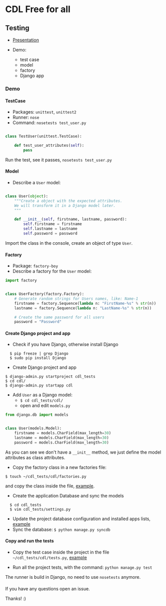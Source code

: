 # CDL Free for all

## Testing 

 - [Presentation](https://docs.google.com/presentation/d/1OPQ5B1FqVqzh7gzJ5rsj1mwCM3M1wvt8G46SAMQOs0g/edit?usp=sharing)
 - Demo:

    - test case
    - model
    - factory
    - Django app

### Demo

#### TestCase

  - Packages: `unittest`, `unittest2`
  - Runner: `nose`
  - Command: `nosetests test_user.py`


```python

class TestUser(unittest.TestCase):

    def test_user_attributes(self):
        pass
```

Run the test, see it passes, `nosetests test_user.py`

#### Model

   - Describe a `User` model:

```python

class User(object):
    """Create a object with the expected attributes.
    We will transform it in a Django model later.
    """

    def __init__(self, firstname, lastname, password):
        self.firstname = firstname
        self.lastname = lastname
        self.password = password

```

Import the class in the console, create an object of type `User`.

#### Factory

   - Package: `factory-boy`
   - Describe a factory for the `User` model:

```python
import factory


class UserFactory(factory.Factory):
    # Generate random strings for Users names, like: Name-1
    firstname = factory.Sequence(lambda n: "FirstName-%s" % str(n))
    lastname = factory.Sequence(lambda n: "LastName-%s" % str(n))

    # Create the same password for all users
    password = "Password"
```

#### Create Django project and app

  - Check if you have Django, otherwise install Django

```
  $ pip freeze | grep Django
  $ sudo pip install Django
```

  - Create Django project and app

```
$ django-admin.py startproject cdl_tests
$ cd cdl/
$ django-admin.py startapp cdl
```
  - Add `User` as a Django model:
      - `$ cd cdl_tests/cdl/`
      - open and edit `models.py`

```python
from django.db import models


class User(models.Model):
    firstname = models.CharField(max_length=30)
    lastname = models.CharField(max_length=30)
    password = models.CharField(max_length=30)

```

As you can see we don't have a `__init__` method, we just define the model
attributes as class attributes.

  - Copy the factory class in a new factories file:

```
$ touch ~/cdl_tests/cdl/factories.py
```
and copy the class inside the file, [example](https://github.com/marianitadn/cdl_tests/blob/master/cdl_tests/cdl/factories.py).

    
  - Create the application Database and sync the models

```
  $ cd cdl_tests
  $ vim cdl_tests/settings.py
```
  
  - Update the project database configuration and installed apps lists, [example](https://github.com/marianitadn/cdl_tests/commit/83389abdb55cc644b98edc8c8fffd0d855cec9df)
  - Sync the database: `$ python manage.py syncdb`


#### Copy and run the tests

  - Copy the test case inside the project in the file `~/cdl_tests/cdl/tests.py`, [example](https://github.com/marianitadn/cdl_tests/blob/master/cdl_tests/cdl/tests.py)

  - Run all the project tests, with the command: `python manage.py test`
  
The runner is build in Django, no need to use `nosetests` anymore.


####

If you have any questions open an issue.

Thanks! :)

